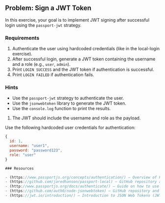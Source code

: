 ## Problem: Sign a JWT Token

In this exercise, your goal is to implement JWT signing after successful login using the `passport-jwt` strategy.

### Requirements

1. Authenticate the user using hardcoded credentials (like in the local-login exercise).
2. After successful login, generate a JWT token containing the username and a role (e.g., `user`, `admin`).
3. Print `LOGIN SUCCESS` and the JWT token if authentication is successful.
4. Print `LOGIN FAILED` if authentication fails.

### Hints
- Use the `passport-jwt` strategy to authenticate the user.
- Use the `jsonwebtoken` library to generate the JWT token.
- Use the `console.log` function to print the results.

1. The JWT should include the username and role as the payload.

Use the following hardcoded user credentials for authentication:

```js
{
  id: 1,
  username: "user1",
  password: "password123",
  role: "user"
}

### Resources

- (https://www.passportjs.org/concepts/authentication/) – Overview of Passport.js authentication strategies and usage.  [Passport.js Authentication]
- (https://github.com/jaredhanson/passport-local) – GitHub repository and docs for Passport Local Strategy for username/password authentication.  [passport-local Strategy]
- (http://www.passportjs.org/docs/authenticate/) – Guide on how to use `passport.authenticate()` including custom callbacks.  [passport.authenticate()]
- (https://github.com/auth0/node-jsonwebtoken) – GitHub repository and documentation for the `jsonwebtoken` library used to sign and verify JWT tokens.  [jsonwebtoken Library]
- (https://jwt.io/introduction/) – Introduction to JSON Web Tokens (JWT), their structure, usage, and security considerations.  [JWT Introduction]
